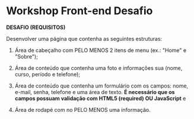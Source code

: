 # Workshop Front-end Desafio

**DESAFIO (REQUISITOS)**

Desenvolver uma página que contenha as seguintes estruturas:

1) Área de cabeçalho com PELO MENOS 2 itens de menu (ex.: "Home" e "Sobre");

2) Área de conteúdo que contenha uma foto e informações sua (nome, curso, período e telefone);

3) Área de conteúdo que contenha um formulário com os campos: nome, e-mail, senha, telefone e uma área de texto. **É necessário que os campos possuam validação com HTML5 (required) OU JavaScript** e

4) Área de rodapé com no PELO MENOS uma informação.
